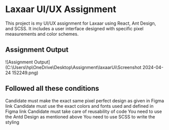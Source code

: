 # Laxaar UI/UX Assignment

This project is my UI/UX assignment for Laxaar using React, Ant Design, and SCSS. It includes a user interface designed with specific pixel measurements and color schemes.

## Assignment Output

![Assignment Output](C:\Users\hp\OneDrive\Desktop\Assignment\laxaarUi\Screenshot 2024-04-24 152249.png)


## Followed all these conditions

Candidate must make the exact same pixel perfect design as given in Figma link
Candidate must use the exact colors and fonts used and defined in Figma link
Candidate must take care of reusability of code 
You need to use the Antd Design as mentioned above
You need to use SCSS to write the styling
